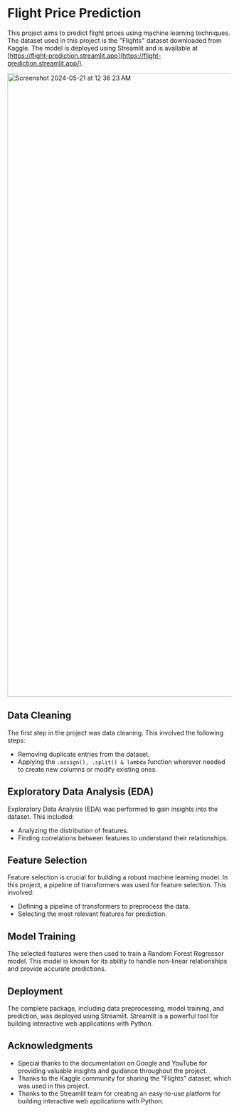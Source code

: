 # Flight Price Prediction

This project aims to predict flight prices using machine learning techniques. The dataset used in this project is the "Flights" dataset downloaded from Kaggle. The model is deployed using Streamlit and is available at [https://flight-prediction.streamlit.app](https://flight-prediction.streamlit.app/).

<img width="1399" alt="Screenshot 2024-05-21 at 12 36 23 AM" src="https://github.com/abdullah-jamil/flight-prediction-streamlit/assets/94765139/52453758-639d-49b9-a2d2-ccb6b83412dd">


## Data Cleaning

The first step in the project was data cleaning. This involved the following steps:

- Removing duplicate entries from the dataset.
- Applying the `.assign(), .split() & lambda` function wherever needed to create new columns or modify existing ones.

## Exploratory Data Analysis (EDA)

Exploratory Data Analysis (EDA) was performed to gain insights into the dataset. This included:

- Analyzing the distribution of features.
- Finding correlations between features to understand their relationships.

## Feature Selection

Feature selection is crucial for building a robust machine learning model. In this project, a pipeline of transformers was used for feature selection. This involved:

- Defining a pipeline of transformers to preprocess the data.
- Selecting the most relevant features for prediction.

## Model Training

The selected features were then used to train a Random Forest Regressor model. This model is known for its ability to handle non-linear relationships and provide accurate predictions.

## Deployment

The complete package, including data preprocessing, model training, and prediction, was deployed using Streamlit. Streamlit is a powerful tool for building interactive web applications with Python.

## Acknowledgments

- Special thanks to the documentation on Google and YouTube for providing valuable insights and guidance throughout the project.
- Thanks to the Kaggle community for sharing the "Flights" dataset, which was used in this project.
- Thanks to the Streamlit team for creating an easy-to-use platform for building interactive web applications with Python.
